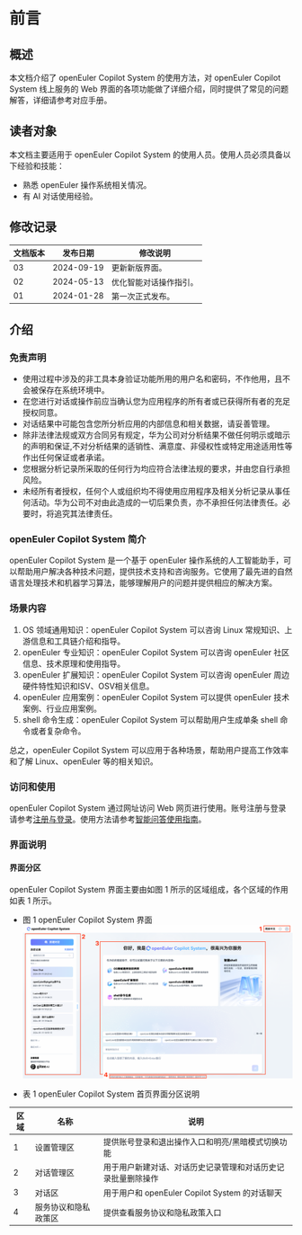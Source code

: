 # 前言

## 概述

本文档介绍了 openEuler Copilot System 的使用方法，对 openEuler Copilot System 线上服务的 Web 界面的各项功能做了详细介绍，同时提供了常见的问题解答，详细请参考对应手册。

## 读者对象

本文档主要适用于 openEuler Copilot System 的使用人员。使用人员必须具备以下经验和技能：

- 熟悉 openEuler 操作系统相关情况。
- 有 AI 对话使用经验。

## 修改记录

| 文档版本 | 发布日期     | 修改说明         |
|--------|------------|----------------|
| 03     | 2024-09-19 | 更新新版界面。 |
| 02     | 2024-05-13 | 优化智能对话操作指引。 |
| 01     | 2024-01-28 | 第一次正式发布。 |

## 介绍

### 免责声明

- 使用过程中涉及的非工具本身验证功能所用的用户名和密码，不作他用，且不会被保存在系统环境中。
- 在您进行对话或操作前应当确认您为应用程序的所有者或已获得所有者的充足授权同意。
- 对话结果中可能包含您所分析应用的内部信息和相关数据，请妥善管理。
- 除非法律法规或双方合同另有规定，华为公司对分析结果不做任何明示或暗示的声明和保证,不对分析结果的适销性、满意度、非侵权性或特定用途适用性等作出任何保证或者承诺。
- 您根据分析记录所采取的任何行为均应符合法律法规的要求，并由您自行承担风险。
- 未经所有者授权，任何个人或组织均不得使用应用程序及相关分析记录从事任何活动。华为公司不对由此造成的一切后果负责，亦不承担任何法律责任。必要时，将追究其法律责任。

### openEuler Copilot System 简介

openEuler Copilot System 是一个基于 openEuler 操作系统的人工智能助手，可以帮助用户解决各种技术问题，提供技术支持和咨询服务。它使用了最先进的自然语言处理技术和机器学习算法，能够理解用户的问题并提供相应的解决方案。

### 场景内容

1. OS 领域通用知识：openEuler Copilot System 可以咨询 Linux 常规知识、上游信息和工具链介绍和指导。
2. openEuler 专业知识：openEuler Copilot System 可以咨询 openEuler 社区信息、技术原理和使用指导。
3. openEuler 扩展知识：openEuler Copilot System 可以咨询 openEuler 周边硬件特性知识和ISV、OSV相关信息。
4. openEuler 应用案例：openEuler Copilot System 可以提供 openEuler 技术案例、行业应用案例。
5. shell 命令生成：openEuler Copilot System 可以帮助用户生成单条 shell 命令或者复杂命令。

总之，openEuler Copilot System 可以应用于各种场景，帮助用户提高工作效率和了解 Linux、openEuler 等的相关知识。

### 访问和使用

openEuler Copilot System 通过网址访问 Web 网页进行使用。账号注册与登录请参考[注册与登录](./注册与登录.md)。使用方法请参考[智能问答使用指南](./智能问答使用指南.md)。

### 界面说明

#### 界面分区

openEuler Copilot System 界面主要由如图 1 所示的区域组成，各个区域的作用如表 1 所示。

- 图 1 openEuler Copilot System 界面
![Copilot 界面](./pictures/main-page-sections.png)

- 表 1 openEuler Copilot System 首页界面分区说明

| 区域 | 名称       | 说明                                                            |
|-----|------------|----------------------------------------------------------------|
| 1   | 设置管理区        | 提供账号登录和退出操作入口和明亮/黑暗模式切换功能                  |
| 2   | 对话管理区       | 用于用户新建对话、对话历史记录管理和对话历史记录批量删除操作          |
| 3   | 对话区           | 用于用户和 openEuler Copilot System 的对话聊天                            |
| 4   | 服务协议和隐私政策区 | 提供查看服务协议和隐私政策入口                                |
